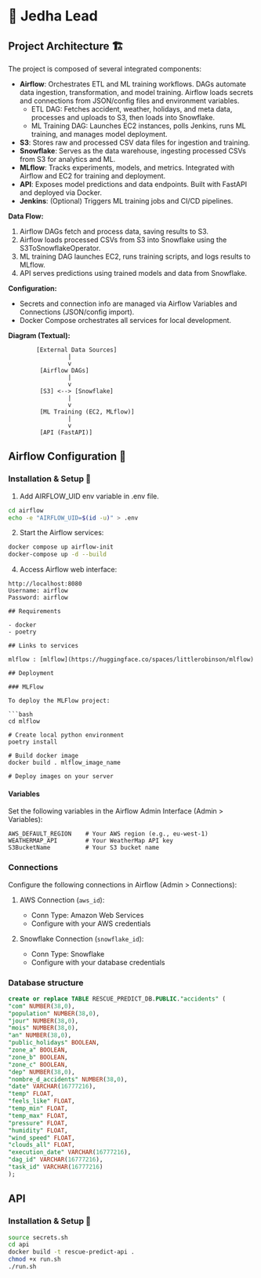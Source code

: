 # 🚀 Jedha Lead

## Project Architecture 🏗️

The project is composed of several integrated components:

- **Airflow**: Orchestrates ETL and ML training workflows. DAGs automate data ingestion, transformation, and model training. Airflow loads secrets and connections from JSON/config files and environment variables.
    - ETL DAG: Fetches accident, weather, holidays, and meta data, processes and uploads to S3, then loads into Snowflake.
    - ML Training DAG: Launches EC2 instances, polls Jenkins, runs ML training, and manages model deployment.
- **S3**: Stores raw and processed CSV data files for ingestion and training.
- **Snowflake**: Serves as the data warehouse, ingesting processed CSVs from S3 for analytics and ML.
- **MLflow**: Tracks experiments, models, and metrics. Integrated with Airflow and EC2 for training and deployment.
- **API**: Exposes model predictions and data endpoints. Built with FastAPI and deployed via Docker.
- **Jenkins**: (Optional) Triggers ML training jobs and CI/CD pipelines.

**Data Flow:**

1. Airflow DAGs fetch and process data, saving results to S3.
2. Airflow loads processed CSVs from S3 into Snowflake using the S3ToSnowflakeOperator.
3. ML training DAG launches EC2, runs training scripts, and logs results to MLflow.
4. API serves predictions using trained models and data from Snowflake.

**Configuration:**
- Secrets and connection info are managed via Airflow Variables and Connections (JSON/config import).
- Docker Compose orchestrates all services for local development.

**Diagram (Textual):**

```
        [External Data Sources]
                 |
                 v
         [Airflow DAGs]
                 |
                 v
         [S3] <--> [Snowflake]
                 |
                 v
         [ML Training (EC2, MLflow)]
                 |
                 v
         [API (FastAPI)]
```

## Airflow Configuration 🔐

### Installation & Setup 🚀

1. Add AIRFLOW_UID env variable in .env file.

```bash
cd airflow
echo -e "AIRFLOW_UID=$(id -u)" > .env
```

2. Start the Airflow services:

```bash
docker compose up airflow-init
docker-compose up -d --build
```

4. Access Airflow web interface:

````
http://localhost:8080
Username: airflow
Password: airflow

## Requirements

- docker
- poetry

## Links to services

mlflow : [mlflow](https://huggingface.co/spaces/littlerobinson/mlflow)

## Deployment

### MLFlow

To deploy the MLFlow project:

```bash
cd mlflow

# Create local python environment
poetry install

# Build docker image
docker build . mlflow_image_name

# Deploy images on your server
````

#### Variables

Set the following variables in the Airflow Admin Interface (Admin > Variables):

```
AWS_DEFAULT_REGION    # Your AWS region (e.g., eu-west-1)
WEATHERMAP_API        # Your WeatherMap API key
S3BucketName          # Your S3 bucket name
```

### Connections

Configure the following connections in Airflow (Admin > Connections):

1. AWS Connection (`aws_id`):

   - Conn Type: Amazon Web Services
   - Configure with your AWS credentials

2. Snowflake Connection (`snowflake_id`):
   - Conn Type: Snowflake
   - Configure with your database credentials

### Database structure

```sql
create or replace TABLE RESCUE_PREDICT_DB.PUBLIC."accidents" (
"com" NUMBER(38,0),
"population" NUMBER(38,0),
"jour" NUMBER(38,0),
"mois" NUMBER(38,0),
"an" NUMBER(38,0),
"public_holidays" BOOLEAN,
"zone_a" BOOLEAN,
"zone_b" BOOLEAN,
"zone_c" BOOLEAN,
"dep" NUMBER(38,0),
"nombre_d_accidents" NUMBER(38,0),
"date" VARCHAR(16777216),
"temp" FLOAT,
"feels_like" FLOAT,
"temp_min" FLOAT,
"temp_max" FLOAT,
"pressure" FLOAT,
"humidity" FLOAT,
"wind_speed" FLOAT,
"clouds_all" FLOAT,
"execution_date" VARCHAR(16777216),
"dag_id" VARCHAR(16777216),
"task_id" VARCHAR(16777216)
);
```

## API

### Installation & Setup 🚀

```bash
source secrets.sh
cd api
docker build -t rescue-predict-api .
chmod +x run.sh
./run.sh
```
